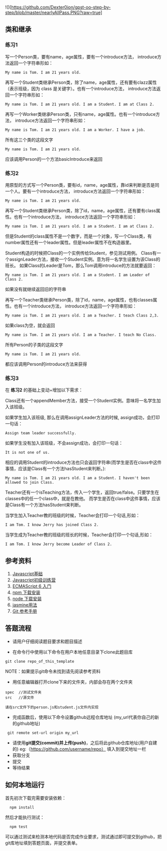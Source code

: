 !()[https://github.com/Dexter0ion/gpst-oo-step-by-step/blob/master/nearlyAllPass.PNG?raw=true]
## 类和继承

### 练习1
写一个Person类，要有name，age属性，要有一个introduce方法，
introduce方法返回一个字符串形如：

`My name is Tom. I am 21 years old.`

再写一个Student类继承Person类，除了name，age属性，还有要有clazz属性（表示班级，因为 class 是关键字）。也有一个introduce方法，
introduce方法返回一个字符串形如：

`My name is Tom. I am 21 years old. I am a Student. I am at Class 2.`

再写一个Worker类继承Person类，只有name，age属性。也有一个introduce方法，
introduce方法返回一个字符串形如：

`My name is Tom. I am 21 years old. I am a Worker. I have a job.`

所有这三个类的这段文字

`My name is Tom. I am 21 years old.`

应该调用Person的一个方法basicIntroduce来返回

### 练习2
用原型的方式写一个Person类，要有id，name，age属性，靠id来判断是否是同一个人。要有一个introduce方法， introduce方法返回一个字符串形如：

`My name is Tom. I am 21 years old.`

再写一个Student类继承Person类，除了id，name，age属性，还有要有class属性。也有一个introduce方法， introduce方法返回一个字符串形如：

`My name is Tom. I am 21 years old. I am a Student. I am at Class 2.`

但是Student的class属性不是一个数字，而是一个对象，写一个Class类，有number属性还有一个leader属性。但是leader属性不在构造器里。

Student构造的时候把Class的一个实例传给Student，参见测试用例。 Class有一个assignLeader方法，接收一个Student实例。意为将一名学生设置为该Class的班长。 如果Class的Leader是Tom，那么Tom调用introduce的方法就要返回：

`My name is Tom. I am 21 years old. I am a Student. I am Leader of Class 2.`

如果没有就继续返回旧的字符串

再写一个Teacher类继承Person类，除了id，name，age属性，也有classes属性。也有一个introduce方法， introduce方法返回一个字符串形如：

`My name is Tom. I am 21 years old. I am a Teacher. I teach Class 2,3.`

如果class为空，就会返回

`My name is Tom. I am 21 years old. I am a Teacher. I teach No Class.`

所有Person的子类的这段文字

`My name is Tom. I am 21 years old.`

都应该调用Person的introduce方法来获得

### 练习3

在 **练习2** 的基础上变动+增加以下需求：

Class还有一个appendMember方法，接受一个Student实例。意味将一名学生加入该班级。

如果学生加入该班级, 那么在调用assignLeader方法的时候, assign成功，会打印一句话：

`Assign team leader successfully.`

如果学生没有加入该班级，不会assign成功，会打印一句话：

`It is not one of us.`

相应的调用Student的introduce方法也只会返回字符串(而学生是否在class中这件事情，应该是Class有一个方法hasStudent来判断。):

`My name is Tom. I am 21 years old. I am a Student. I haven't been allowed to join Class.`

Teacher还有一个isTeaching方法，传入一个学生，返回true/false。只要学生在classes中的任一个class中，就是在教他。 而学生是否在class中这件事情，应该是Class有一个方法hasStudent来判断。

当学生加入Teacher教的班级的时候，Teacher会打印一个句话,形如：

`I am Tom. I know Jerry has joined Class 2.`

当学生成为Teacher教的班级的班长的时候，Teacher会打印一个句话,形如：

`I am Tom. I know Jerry become Leader of Class 2.`

## 参考资料

1. [Javascript基础](http://codefordream.com/courses/js_basic/sections)
2. [Javascript初级训练营](http://codefordream.com/courses/js_learning_camps/sections)
3. [ECMAScript 6 入门](http://es6.ruanyifeng.com/)
4. [npm 下载安装](https://github.com/npm/npm)
5. [node 下载安装](https://github.com/creationix/nvm)
6. [jasmine用法](http://jasmine.github.io/2.6/introduction.html)
7. [Git 参考手册](http://gitref.org/zh/index.html)


## 答题流程
- 请用户仔细阅读题目要求和题目描述

- 在命令行中使用以下命令在用户本地任意目录下clone此题目库
```
git clone repo_of_this_template
```
NOTE：如果提示git命令未找到请先阅读参考资料
- 用任意编辑器打开clone下来的文件夹，内部会存在两个文件夹
```
spec  //测试文件夹
src   //源文件
```
`请在src文件下的person.js和student.js文件内实现`

- 完成函数后，使用以下命令设置github远程仓库地址 (my_url代表你自己的新的github地址)
```
 git remote set-url origin my_url
```
- 请使用**git提交(commit)**并**上传(push)**，之后将此github仓库地址(用户自建的) eg:（https://github.com/username/repo） 填入到提交地址一栏 
- 获取分支
- 提交
- 等待结果


## 如何本地运行

首先初次下载完需要安装依赖：

```
  npm install
```

然后才能执行测试：

```
  npm test
```

可以通过测试来检测本地代码是否完成作业要求，测试通过即可提交到github，把git库地址填到答题页面，并提交表单。
